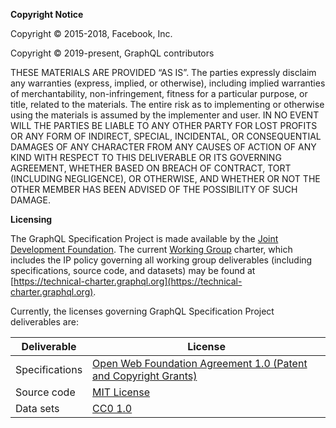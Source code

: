 **Copyright Notice**

Copyright © 2015-2018, Facebook, Inc.

Copyright © 2019-present, GraphQL contributors

THESE MATERIALS ARE PROVIDED “AS IS”. The parties expressly disclaim any
warranties (express, implied, or otherwise), including implied warranties of
merchantability, non-infringement, fitness for a particular purpose, or title,
related to the materials. The entire risk as to implementing or otherwise using
the materials is assumed by the implementer and user. IN NO EVENT WILL THE
PARTIES BE LIABLE TO ANY OTHER PARTY FOR LOST PROFITS OR ANY FORM OF INDIRECT,
SPECIAL, INCIDENTAL, OR CONSEQUENTIAL DAMAGES OF ANY CHARACTER FROM ANY CAUSES
OF ACTION OF ANY KIND WITH RESPECT TO THIS DELIVERABLE OR ITS GOVERNING
AGREEMENT, WHETHER BASED ON BREACH OF CONTRACT, TORT (INCLUDING NEGLIGENCE), OR
OTHERWISE, AND WHETHER OR NOT THE OTHER MEMBER HAS BEEN ADVISED OF THE
POSSIBILITY OF SUCH DAMAGE.

**Licensing**

The GraphQL Specification Project is made available by the
[Joint Development Foundation](https://www.jointdevelopment.org/). The current
[Working Group](https://github.com/graphql/graphql-wg) charter, which includes
the IP policy governing all working group deliverables (including
specifications, source code, and datasets) may be found at
[https://technical-charter.graphql.org](https://technical-charter.graphql.org).

Currently, the licenses governing GraphQL Specification Project deliverables
are:

| Deliverable    | License                                                                                                                                                            |
| -------------- | ------------------------------------------------------------------------------------------------------------------------------------------------------------------ |
| Specifications | [Open Web Foundation Agreement 1.0 (Patent and Copyright Grants)](https://www.openwebfoundation.org/the-agreements/the-owf-1-0-agreements-granted-claims/owfa-1-0) |
| Source code    | [MIT License](https://opensource.org/licenses/MIT)                                                                                                                 |
| Data sets      | [CC0 1.0](https://creativecommons.org/publicdomain/zero/1.0/)                                                                                                      |
